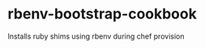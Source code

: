 rbenv-bootstrap-cookbook
========================

Installs ruby shims using rbenv during chef provision
